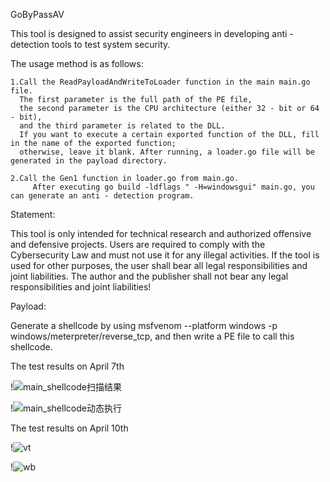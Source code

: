 GoByPassAV
  
  This tool is designed to assist security engineers in developing anti - detection tools to test system security.
  
  The usage method is as follows:
    
    1.Call the ReadPayloadAndWriteToLoader function in the main main.go file.
      The first parameter is the full path of the PE file,
      the second parameter is the CPU architecture (either 32 - bit or 64 - bit), 
      and the third parameter is related to the DLL.
      If you want to execute a certain exported function of the DLL, fill in the name of the exported function; 
      otherwise, leave it blank. After running, a loader.go file will be generated in the payload directory.
    
    2.Call the Gen1 function in loader.go from main.go. 
         After executing go build -ldflags " -H=windowsgui" main.go, you can generate an anti - detection program.

Statement:

This tool is only intended for technical research and authorized offensive and defensive projects. Users are required to comply with the Cybersecurity Law  and must not use it for any illegal activities. If the tool is used for other purposes, the user shall bear all legal responsibilities and joint liabilities. The author and the publisher shall not bear any legal responsibilities and joint liabilities!


Payload:
  
  Generate a shellcode by using msfvenom --platform windows -p windows/meterpreter/reverse_tcp, and then write a PE file to call this shellcode.

  
The test results on April 7th

!![main_shellcode扫描结果](https://github.com/user-attachments/assets/655f2f13-d46e-4761-9763-a49604bc3de4)

!![main_shellcode动态执行](https://github.com/user-attachments/assets/da487d70-65fb-4552-8681-95bd993a2c74)

The test results on April 10th

!![vt](https://github.com/user-attachments/assets/b2ab5fe1-f72d-4430-b37d-6c6eb83145c5)

!![wb](https://github.com/user-attachments/assets/7a78c15d-df29-4cc4-aef7-45598354b008)





